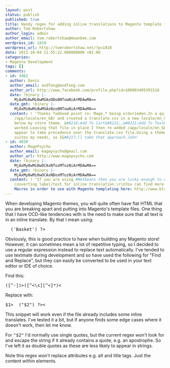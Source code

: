 ```yaml
---
layout: post
status: publish
published: true
title: Handy regex for adding inline translations to Magento template files
author: Tom Robertshaw
author_login: admin
author_email: tom.robertshaw@meanbee.com
wordpress_id: 1810
wordpress_url: http://tomrobertshaw.net/?p=1810
date: 2011-10-04 21:55:22.000000000 +01:00
categories:
- Magento Development
tags: []
comments:
- id: 3462
  author: Denis
  author_email: andfang@andfang.com
  author_url: http://www.facebook.com/profile.php?id=100003405391518
  date: !binary |-
    MjAxMi0wMi0wMSAxODo0NTowNiArMDAwMA==
  date_gmt: !binary |-
    MjAxMi0wMi0wMSAxNzo0NTowNiArMDAwMA==
  content: ! 'Thanks TomGood point re: Mage_* being ordvrieden.In a quick test I deleted
    /app/locale/en_GB/ and created a translate.csv in a new locale/en_GB directory
    below my store theme. &#8216;Add To Cart&#8221;,&#8221;Add To Test&#8221; translation
    worked.Leaving that file in place I then re-added /app/locale/en_GB/* and those
    appear to take precedence over the translate.csv file.Using a theme-based translate.csv
    suites my needs, so I&#8217;ll take that approach.John'
- id: 4830
  author: MagePsycho
  author_email: magepsycho@gmail.com
  author_url: http://www.magepsycho.com
  date: !binary |-
    MjAxMy0wMi0wOCAxNToxMTozNiArMDAwMA==
  date_gmt: !binary |-
    MjAxMy0wMi0wOCAxNDoxMTozNiArMDAwMA==
  content: ! "If you are using #Netbeans then you are lucky enough to use Macros for
    converting label/text for inline translation.\r\nYou can find more info about
    Macros in order to use with Magento templating here: http://www.blog.magepsycho.com/using-netbeans-macros-to-speed-up-magento-templating/"
---
```

When developing Magento themes, you will quite often have flat HTML that you are breaking apart and putting into Magento's template files.  One thing that I have OCD-like tendencies with is the need to make sure that all text is in an inline translate.  By that I mean using:
<pre lang="php">
<?php echo $this->__('Basket') ?>
</pre>

Obviously, this is good practice to have when building any Magento store! However, it can sometimes mean a lot of repetitive typing, so I decided to use a regular expression instead to replace text automatically.  I've tended to use textmate during development and so have used the following for "Find and Replace", but they can easily be converted to be used in your text editor or IDE of choice.

Find this: 
<pre>
([^-])>([^<\s][^<]*)<
</pre>
Replace with:
<pre lang="php">
$1><?php echo $this->__("$2") ?><
</pre>

This snippet will work even if the file already includes some inline translates.  I've tested it a bit, but if anyone finds some edge cases where it doesn't work, then let me know. 

For <tt>"$2"</tt> I'd normally use single quotes, but the current regex won't look for and escape the string if it already contains a quote, e.g. an apostrophe.  So I've left it as double quotes as these are less likely to appear in strings.

Note this regex won't replace attributes e.g. alt and title tags. Just the content within elements. 
